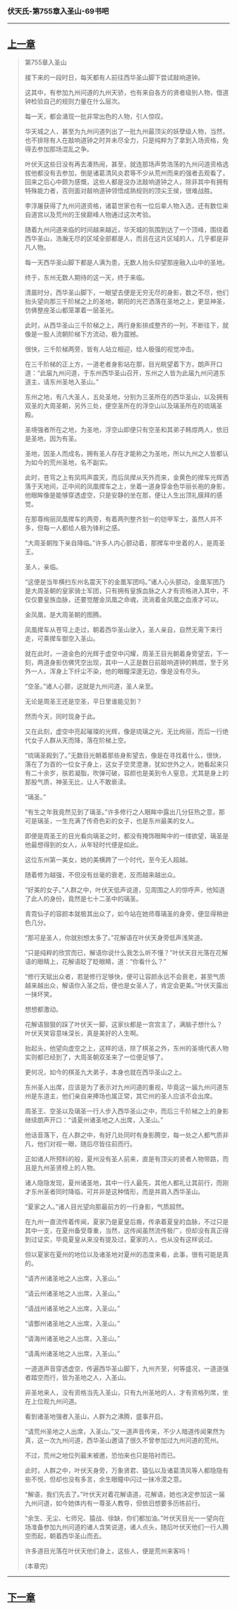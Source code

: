 ### 伏天氏-第755章入圣山-69书吧

--------
[上一章](./b9c6a77628e67e32c892f9801178e310.md)
--------


>
>
>
>第755章入圣山
>
>接下来的一段时日，每天都有人前往西华圣山脚下尝试敲响道钟。
>
>这其中，有参加九州问道的九州天骄，也有来自各方的贤者级别人物，借道钟检验自己的规则力量在什么层次。
>
>每一天，都会涌现一批非常出色的人物，引人惊叹。
>
>华天城之人，甚至为九州问道列出了一批九州最顶尖的妖孽级人物，当然，也不排除有人在敲响道钟之时并未尽全力，只是纯粹为了拿到入场资格，免得去参加那场混乱之争。
>
>叶伏天这些日没有再去凑热闹，甚至，就连那场声势浩荡的九州问道资格选拔他都没有去参加，倒是诸葛清风炎君等不少从荒州而来的强者去观看了，回来之后心中颇为感慨，这些人都是没办法敲响道钟之人，除非其中有拥有特殊能力者，否则面对敲响道钟领悟成熟规则的顶尖王侯，很难战胜。
>
>李浮屠获得了九州问道资格，诸葛世家也有一位后辈人物入选，还有数位来自道宫以及荒州的王侯巅峰人物通过这次考验。
>
>随着九州问道来临的时间越来越近，华天城的氛围到达了一个顶峰，围绕着西华圣山，浩瀚无尽的区域全部都是人，而且在这片区域的人，几乎都是非凡人物。
>
>每一天西华圣山脚下都是人满为患，无数人抬头仰望那座融入山中的圣地。
>
>终于，东州无数人期待的这一天，终于来临。
>
>清晨时分，西华圣山脚下，一眼望去便是无穷无尽的身影，数之不尽，他们抬头望向那三千阶梯之上的圣地，朝阳的光芒洒落在圣地之上，更显神圣，仿佛整座圣山都笼罩着一层圣光。
>
>此时，从西华圣山三千阶梯之上，两行身影排成整齐的一列，不断往下，就像是一股人流朝阶梯下方流动，极为震撼。
>
>很快，三千阶梯两旁，皆有人站立相迎，给人极强的视觉冲击。
>
>在三千阶梯的正上方，一道老者身影站在那，目光眺望着下方，朗声开口道：“此届九州问道，于东州西华圣山召开，东州之人皆为此届九州问道东道主，请东州圣地入圣山。”
>
>东州之地，有八大圣人，五处圣地，分别为三圣所在的西华圣山，以及拥有双圣的大周圣朝，另外三处，便空圣所在的浮空山以及璃圣所在的琉璃圣殿。
>
>圣境强者所在之地，为圣地，浮空山即便只有空圣和其弟子韩煜两人，依旧是圣地，因为有圣。
>
>圣地，因圣人而成名，拥有圣人存在才能称之为圣地，所以九州之人皆都认为如今的荒州圣地，名不副实。
>
>此时，苍穹之上有凤鸣声震天，而后凤撵从天外而来，金黄色的撵车光辉洒落于天地间，正中间的凤凰撵车之上，坐着一道身穿金色华丽长袍的身影，他眼眸像是能够穿透虚空，只是安静的坐在那，便让人生出顶礼膜拜的感觉。
>
>在那尊绚丽凤凰撵车的两旁，有着两列整齐划一的铠甲军士，虽然人并不多，但每一人都给人极为锋利之感。
>
>“大周圣朝陛下亲自降临。”许多人内心颤动着，那撵车中坐着的人，是周圣王。
>
>圣人，亲临。
>
>“这便是当年横扫东州名震天下的金凰军团吗。”诸人心头颤动，金凰军团乃是大周圣朝的皇家骑士军团，只有拥有皇族血脉之人才有资格进入其中，不仅仅要皇族血脉，还要觉醒金凤凰之命魂，流淌着金凤凰之血液才可以。
>
>金凤凰，是大周圣朝的图腾。
>
>凤凰撵车从苍穹上走过，朝着西华圣山驶入，圣人亲自，自然无需下来行走，可乘撵车御空入圣山。
>
>就在此时，一道金色的光辉于虚空中闪耀，周圣王目光朝着身旁望去，下一刻，两道身影仿佛凭空出现，其中一人正是数日前敲响道钟的韩煜，至于另外一人，浑身上下纤尘不染，他的眼瞳深邃无边，像是没有尽头。
>
>“空圣。”诸人心颤，这就是九州问道，圣人亲至。
>
>无论是周圣王还是空圣，平日里谁能见到？
>
>然而今天，同时现身于此。
>
>又在此刻，虚空中亮起璀璨的光辉，像是琉璃之光，无比绚丽，而后一行绝代女子人群从天而降，落在阶梯上空。
>
>“琉璃圣殿到了。”无数目光朝着那些身影望去，像是在寻找着什么，很快，落在了为首的一位女子身上，这女子空灵澄澈，犹如世外之人，她看起来只有二十余岁，肤若凝脂，吹弹可破，容颜也是美到令人窒息，尤其是身上的那股气质，神圣无比，让人不敢亵渎。
>
>“璃圣。”
>
>“有生之年我竟然见到了璃圣。”许多修行之人眼眸中露出几分狂热之意，那可是璃圣，一生充满了传奇色彩的女子，也是东州最美的女人。
>
>即便是周圣王的目光看向璃圣之时，都没有掩饰眼眸中的一缕欲望，璃圣是他最想得到的女人，从年轻时代便是如此。
>
>这位东州第一美女，她的美横跨了一个时代，至今无人超越。
>
>随着修为越强，不但没有丝毫的衰老，反而越来越出众。
>
>“好美的女子。”人群之中，叶伏天低声说道，见周围之人的惊呼声，他知道了此人的身份，竟然是七十二圣中的璃圣。
>
>青霓仙子的容颜本就极其出众了，如今站在她师尊璃圣的身旁，便显得稍逊色几分。
>
>“那可是圣人，你就别想太多了。”花解语在叶伏天身旁低声浅笑道。
>
>“只是纯粹的欣赏而已，解语你说什么我怎么听不懂？”叶伏天目光落在花解语的眼睛上，花解语眨了眨眼睛，道：“你看什么？”
>
>“修行天赋出众者，若是修行足够快，便可让容颜永远不会衰老，甚至气质越来越出众，解语你入圣之后，便也是女圣人了，肯定会更美。”叶伏天露出一抹坏笑。
>
>想想都激动。
>
>花解语狠狠的踩了叶伏天一脚，这家伙都是一宫宫主了，满脑子想什么？
>叶伏天笑容意味深长，真是美好的人生啊。
>
>抬起头，他望向虚空之上，这样的话，除了棋圣之外，东州的圣境代表人物实则都已经到了，大周圣朝双圣来了一位便足够了。
>
>更何况，如今的棋圣九大弟子，本身也就在西华圣山之上。
>
>东州圣人出席，应该是为了表示对九州问道的重视，毕竟这一届九州问道东州是东道主，他们亲自来捧场也属正常，其它州的圣人应该不会出席。
>
>周圣王、空圣以及璃圣一行人步入西华圣山之中，而后三千阶梯之上的身影继续朗声开口：“请夏州诸圣地之人出席，入圣山。”
>
>他话音落下，在人群之中，有好几处同时有身影腾空，每一处之人都气质非凡，他们对视一眼，随后尽皆往前而行。
>
>正如诸人所预料的般，夏州没有圣人前来，直是有顶尖的贤者人物带路，而且是九州圣贤榜上的人物。
>
>诸人隐隐发现，夏州诸圣地，其中一行人最先，其他人都礼让其前行，而刚才东州圣者同时降临，可并非是这种情形，而是并肩入西华圣山。
>
>“夏家之人。”诸人目光望向那最前方的一行身影，气质超然。
>
>在九州一直流传着传闻，夏家乃是夏皇后裔，传承着夏皇的血脉，不过只是其中一支，在夏州备受尊重，当然，这传闻虽然流传极广，但却没有真正得到过证实，毕竟夏皇从来没有提及过，夏家的人，也从没有这样说过。
>
>但以夏家在夏州的地位以及诸圣地对夏州的态度来看，此事，很有可能是真的。
>
>“请齐州诸圣地之人出席，入圣山。”
>
>“请云州诸圣地之人出席，入圣山。”
>
>“请战州诸圣地之人出席，入圣山。”
>
>“请酆州诸圣地之人出席，入圣山。”
>
>“请海州诸圣地之人出席，入圣山。”
>
>“请禹州诸圣地之人出席，入圣山。”
>
>一道道声音穿透虚空，传遍西华圣山脚下，九州齐至，何等盛况，一道道强者踏空而行，皆为圣地之人，入圣山。
>
>非圣地来人，没有资格当先入圣山，只有九州圣地的人，才有资格列席，坐在上位观九州问道。
>
>看到诸圣地强者入圣山，人群为之沸腾，盛事开启。
>
>“请荒州圣地之人出席，入圣山。”又一道声音传来，不少人暗道传闻果然为真，这一次九州问道，西华圣山邀请了很久不曾参加过九州问道的荒州。
>
>不过，荒州之地位列最末被邀，恐怕来也只是陪衬而已。
>
>此时，人群之中，叶伏天身旁，万象贤君、猿弘以及诸葛清风等人都隐隐有些不悦，但却也没有多言，余生眼瞳中闪过一抹冷漠之意。
>
>“解语，我们先去了。”叶伏天对着花解语道，花解语，她也决定参加这一届九州问道，如今她体内有一尊圣人教导，但依旧想要多历练前行。
>
>“余生、无尘、七师兄、猿战、徐缺，你们都加油。”叶伏天目光一一望向在场准备参加九州问道的诸人含笑说道，诸人点头，随后叶伏天他们一行人腾空而起，朝着西华圣山而去。
>
>许多道目光落在叶伏天他们身上，这些人，便是荒州来客吗！
>
>(本章完)
>
>

--------
[下一章](./e31d51d73a5696f66825cad86ec56142.md)
--------

